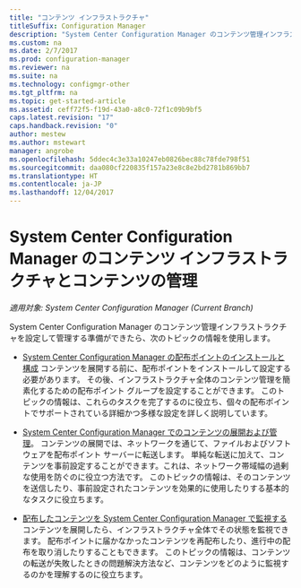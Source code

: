 ```yaml
---
title: "コンテンツ インフラストラクチャ"
titleSuffix: Configuration Manager
description: "System Center Configuration Manager のコンテンツ管理インフラストラクチャを展開して管理する方法について説明します。"
ms.custom: na
ms.date: 2/7/2017
ms.prod: configuration-manager
ms.reviewer: na
ms.suite: na
ms.technology: configmgr-other
ms.tgt_pltfrm: na
ms.topic: get-started-article
ms.assetid: ceff72f5-f19d-43a0-a8c0-72f1c09b9bf5
caps.latest.revision: "17"
caps.handback.revision: "0"
author: mestew
ms.author: mstewart
manager: angrobe
ms.openlocfilehash: 5ddec4c3e33a10247eb0826bec88c78fde798f51
ms.sourcegitcommit: daa080cf220835f157a23e8c8e2bd2781b869bb7
ms.translationtype: HT
ms.contentlocale: ja-JP
ms.lasthandoff: 12/04/2017
---
```

# <a name="manage-content-and-content-infrastructure-for-system-center-configuration-manager"></a>System Center Configuration Manager のコンテンツ インフラストラクチャとコンテンツの管理

*適用対象: System Center Configuration Manager (Current Branch)*

System Center Configuration Manager のコンテンツ管理インフラストラクチャを設定して管理する準備ができたら、次のトピックの情報を使用します。  

-   [System Center Configuration Manager の配布ポイントのインストールと構成](../../../../core/servers/deploy/configure/install-and-configure-distribution-points.md) コンテンツを展開する前に、配布ポイントをインストールして設定する必要があります。 その後、インフラストラクチャ全体のコンテンツ管理を簡素化するための配布ポイント グループを設定することができます。 このトピックの情報は、これらのタスクを完了するのに役立ち、個々の配布ポイントでサポートされている詳細かつ多様な設定を詳しく説明しています。  

-   [System Center Configuration Manager でのコンテンツの展開および管理](../../../../core/servers/deploy/configure/deploy-and-manage-content.md)。 コンテンツの展開では、ネットワークを通じて、ファイルおよびソフトウェアを配布ポイント サーバーに転送します。 単純な転送に加えて、コンテンツを事前設定することができます。これは、ネットワーク帯域幅の過剰な使用を防ぐのに役立つ方法です。 このトピックの情報は、そのコンテンツを送信したり、事前設定されたコンテンツを効果的に使用したりする基本的なタスクに役立ちます。  

-   [配布したコンテンツを System Center Configuration Manager で監視する](../../../../core/servers/deploy/configure/monitor-content-you-have-distributed.md) コンテンツを展開したら、インフラストラクチャ全体でその状態を監視できます。 配布ポイントに届かなかったコンテンツを再配布したり、進行中の配布を取り消したりすることもできます。 このトピックの情報は、コンテンツの転送が失敗したときの問題解決方法など、コンテンツをどのように監視するのかを理解するのに役立ちます。  
